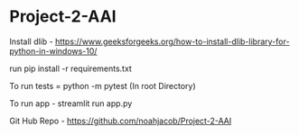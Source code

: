 # Project-2-AAI

Install dlib - https://www.geeksforgeeks.org/how-to-install-dlib-library-for-python-in-windows-10/

run pip install -r requirements.txt

To run tests = python -m pytest (In root Directory)

To run app  - streamlit run app.py

Git Hub Repo - https://github.com/noahjacob/Project-2-AAI